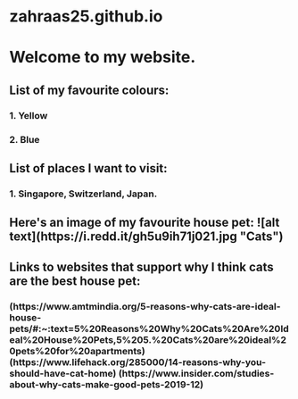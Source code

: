 # zahraas25.github.io
<h1> Welcome to my website.

<h2> List of my favourite colours: </p>
<h3> 1. Yellow </p>
<h3> 2. Blue </p>
<h2> List of places I want to visit: </p>
<h3>1. Singapore, Switzerland, Japan. </p>

<h2> Here's an image of my favourite house pet:
![alt text](https://i.redd.it/gh5u9ih71j021.jpg "Cats")
 
<h2> Links to websites that support why I think cats are the best house pet:
<h3> (https://www.amtmindia.org/5-reasons-why-cats-are-ideal-house-pets/#:~:text=5%20Reasons%20Why%20Cats%20Are%20Ideal%20House%20Pets,5%205.%20Cats%20are%20ideal%20pets%20for%20apartments)
(https://www.lifehack.org/285000/14-reasons-why-you-should-have-cat-home)
(https://www.insider.com/studies-about-why-cats-make-good-pets-2019-12)
 
